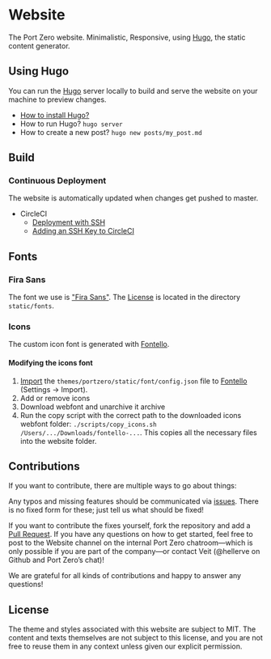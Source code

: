 # Website

The Port Zero website. Minimalistic, Responsive, using [Hugo](https://gohugo.io/), the static
content generator.

## Using Hugo

You can run the [Hugo](https://gohugo.io/) server locally to build and serve the website on your machine to preview changes.

* [How to install Hugo?](https://gohugo.io/getting-started/installing/)
* How to run Hugo? `hugo server`
* How to create a new post? `hugo new posts/my_post.md`

## Build

### Continuous Deployment

The website is automatically updated when changes get pushed to master.

* CircleCI
  * [Deployment with SSH](https://circleci.com/docs/2.0/deployment-integrations/#ssh)
  * [Adding an SSH Key to CircleCI](https://circleci.com/docs/2.0/add-ssh-key/)

## Fonts

### Fira Sans

The font we use is ["Fira Sans"](https://github.com/mozilla/Fira). The [License](themes/portzero/static/font/LICENSE) is located in the directory `static/fonts`.

### Icons

The custom icon font is generated with [Fontello](http://fontello.com/).

#### Modifying the icons font

1. [Import](https://github.com/fontello/fontello/wiki/How-to-save-and-load-projects) the `themes/portzero/static/font/config.json` file
to [Fontello](http://fontello.com/) (Settings -> Import).
2. Add or remove icons
3. Download webfont and unarchive it archive
4. Run the copy script with the correct path to the downloaded icons webfont folder: `./scripts/copy_icons.sh /Users/.../Downloads/fontello-...`. This copies all the necessary files into the website folder.

## Contributions

If you want to contribute, there are multiple ways to go about things:

Any typos and missing features should be communicated via [issues](/issues/new).
There is no fixed form for these; just tell us what should be fixed!

If you want to contribute the fixes yourself, fork the repository and add a
[Pull Request](/compare). If you have any questions on how to get started,
feel free to post to the Website channel on the internal Port Zero chatroom—which
is only possible if you are part of the company—or contact Veit (@hellerve on
Github and Port Zero’s chat)!

We are grateful for all kinds of contributions and happy to answer any questions!

## License

The theme and styles associated with this website are subject to MIT. The
content and texts themselves are not subject to this license, and you are not
free to reuse them in any context unless given our explicit permission.
